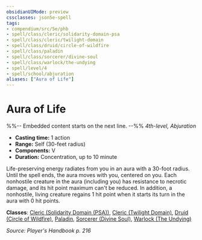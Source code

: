 ```yaml
---
obsidianUIMode: preview
cssclasses: json5e-spell
tags:
- compendium/src/5e/phb
- spell/class/cleric/solidarity-domain-psa
- spell/class/cleric/twilight-domain
- spell/class/druid/circle-of-wildfire
- spell/class/paladin
- spell/class/sorcerer/divine-soul
- spell/class/warlock/the-undying
- spell/level/4
- spell/school/abjuration
aliases: ["Aura of Life"]
---
```

# Aura of Life
%%-- Embedded content starts on the next line. --%%
*4th-level, Abjuration*  

- **Casting time:** 1 action
- **Range:** Self (30-feet radius)
- **Components:** V
- **Duration:** Concentration, up to 10 minute

Life-preserving energy radiates from you in an aura with a 30-foot radius. Until the spell ends, the aura moves with you, centered on you. Each nonhostile creature in the aura (including you) has resistance to necrotic damage, and its hit point maximum can't be reduced. In addition, a nonhostile, living creature regains 1 hit point when it starts its turn in the aura with 0 hit points.

**Classes**: [Cleric (Solidarity Domain (PSA))](/Systems/5e/classes/cleric-solidarity-domain-psa-psa.md), [Cleric (Twilight Domain)](/Systems/5e/classes/cleric-twilight-domain-tce.md), [Druid (Circle of Wildfire)](/Systems/5e/classes/druid-circle-of-wildfire-tce.md), [Paladin](/Systems/5e/classes/paladin.md), [Sorcerer (Divine Soul)](/Systems/5e/classes/sorcerer-divine-soul-xge.md), [Warlock (The Undying)](/Systems/5e/classes/warlock-the-undying-scag.md)

*Source: Player's Handbook p. 216*